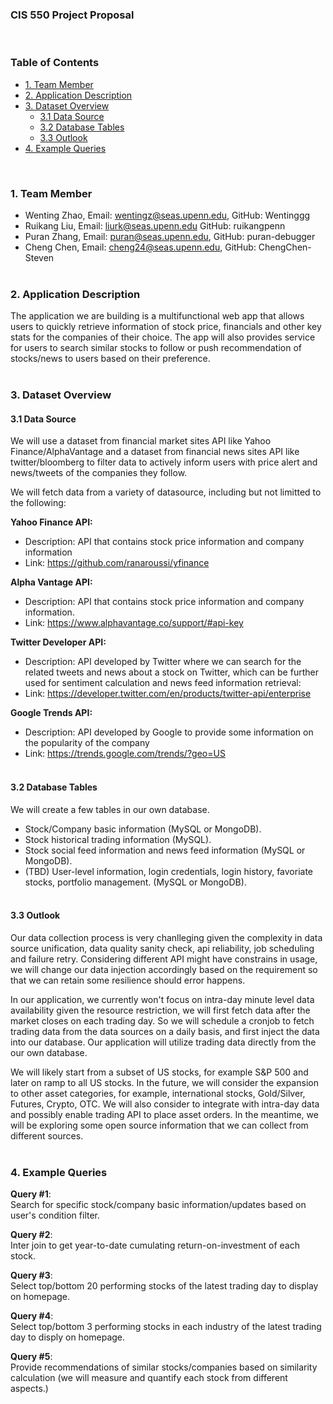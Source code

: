 ### CIS 550 Project Proposal
<br>


### __Table of Contents__

- [1. Team Member](#1-team-member)
- [2. Application Description](#2-application-description)
- [3. Dataset Overview](#3-dataset-overview)
    - [3.1 Data Source](#3.1-data-source)
    - [3.2 Database Tables](#3.2-database-tables)
    - [3.3 Outlook](#3.3-outlook)
- [4. Example Queries](#4-example-queries)

<br>

### __1. Team Member__

* Wenting Zhao, Email: wentingz@seas.upenn.edu, GitHub: Wentinggg  <br>
* Ruikang Liu, Email: liurk@seas.upenn.edu  GitHub: ruikangpenn  <br>
* Puran Zhang, Email: puran@seas.upenn.edu, GitHub: puran-debugger  <br>
* Cheng Chen, Email: cheng24@seas.upenn.edu, GitHub: ChengChen-Steven  <br><br>


### __2. Application Description__
The application we are building is a multifunctional web app that allows users to quickly retrieve information of stock price, financials and other key stats for the companies of their choice. The app will also provides service for users to search similar stocks to follow or push recommendation of stocks/news to users based on their preference. <br><br>


### __3. Dataset Overview__
#### __3.1 Data Source__
We will use a dataset from financial market sites API like Yahoo Finance/AlphaVantage and a dataset from financial news sites API like twitter/bloomberg to filter data to actively inform users with price alert and news/tweets of the companies they follow.

We will fetch data from a variety of datasource, including but not limitted to the following:

__Yahoo Finance API:__
* Description: API that contains stock price information and company information
* Link: https://github.com/ranaroussi/yfinance 

__Alpha Vantage API:__
* Description: API that contains stock price information and company information. 
* Link: https://www.alphavantage.co/support/#api-key 

__Twitter Developer API:__ 
* Description: API developed by Twitter where we can search for the related tweets and news about a stock on Twitter, which can be further used for sentiment calculation and news feed information retrieval: 
* Link: https://developer.twitter.com/en/products/twitter-api/enterprise 

__Google Trends API:__ 
* Description: API developed by Google to provide some information on the popularity of the company
* Link: https://trends.google.com/trends/?geo=US 
<br><br>

#### __3.2 Database Tables__
We will create a few tables in our own database.
* Stock/Company basic information (MySQL or MongoDB). 
* Stock historical trading information (MySQL).
* Stock social feed information and news feed information (MySQL or MongoDB).
* (TBD) User-level information, login credentials, login history, favoriate stocks, portfolio management. (MySQL or MongoDB).
<br><br>

#### __3.3 Outlook__
Our data collection process is very chanlleging given the complexity in data source unification, data quality sanity check, api reliability, job scheduling and failure retry. Considering different API might have constrains in usage, we will change our data injection accordingly based on the requirement so that we can retain some resilience should error happens. 

In our application, we currently won't focus on intra-day minute level data availability given the resource restriction, we will first fetch data after the market closes on each trading day. So we will schedule a cronjob to fetch trading data from the data sources on a daily basis, and first inject the data into our database. Our application will utilize trading data directly from the our own database. 

We will likely start from a subset of US stocks, for example S&P 500 and later on ramp to all US stocks. In the future, we will consider the expansion to other asset categories, for example, international stocks, Gold/Silver, Futures, Crypto, OTC. We will also consider to integrate with intra-day data and possibly enable trading API to place asset orders. In the meantime, we will be exploring some open source information that we can collect from different sources. <br><br>

### __4. Example Queries__

__Query #1__: <br>
Search for specific stock/company basic information/updates based on user's condition filter.

__Query #2__: <br>
Inter join to get year-to-date cumulating return-on-investment of each stock.

__Query #3__: <br>
Select top/bottom 20 performing stocks of the latest trading day to display on homepage.

__Query #4__: <br>
Select top/bottom 3 performing stocks in each industry of the latest trading day to disply on homepage. 

__Query #5__: <br>
Provide recommendations of similar stocks/companies based on similarity calculation (we will measure and quantify each stock from different aspects.)

